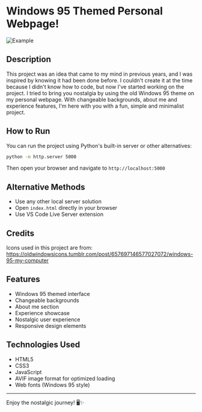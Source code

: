 # Windows 95 Themed Personal Webpage!

![Example](example.PNG)

## Description

This project was an idea that came to my mind in previous years, and I was inspired by knowing it had been done before. I couldn't create it at the time because I didn't know how to code, but now I've started working on the project. I tried to bring you nostalgia by using the old Windows 95 theme on my personal webpage. With changeable backgrounds, about me and experience features, I'm here with you with a fun, simple and minimalist project.

## How to Run

You can run the project using Python's built-in server or other alternatives:

```bash
python -m http.server 5000
```

Then open your browser and navigate to `http://localhost:5000`

## Alternative Methods

- Use any other local server solution
- Open `index.html` directly in your browser
- Use VS Code Live Server extension

## Credits

Icons used in this project are from: https://oldwindowsicons.tumblr.com/post/657697146577027072/windows-95-my-computer

## Features

- Windows 95 themed interface
- Changeable backgrounds
- About me section
- Experience showcase
- Nostalgic user experience
- Responsive design elements

## Technologies Used

- HTML5
- CSS3
- JavaScript
- AVIF image format for optimized loading
- Web fonts (Windows 95 style)

---

Enjoy the nostalgic journey! 🖥️✨